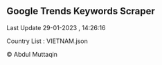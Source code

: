 

## Google Trends Keywords Scraper 
 
Last Update 29-01-2023 , 14:26:16

Country List :
VIETNAM.json



© Abdul Muttaqin 

